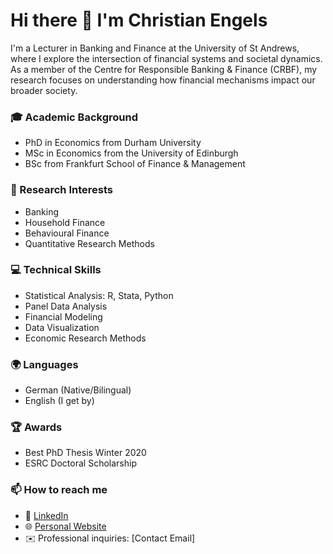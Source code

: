 # Hi there 👋 I'm Christian Engels
 
I'm a Lecturer in Banking and Finance at the University of St Andrews, where I explore the intersection of financial systems and societal dynamics. As a member of the Centre for Responsible Banking & Finance (CRBF), my research focuses on understanding how financial mechanisms impact our broader society.

### 🎓 Academic Background
- PhD in Economics from Durham University
- MSc in Economics from the University of Edinburgh
- BSc from Frankfurt School of Finance & Management

### 🔬 Research Interests
- Banking
- Household Finance
- Behavioural Finance
- Quantitative Research Methods

### 💻 Technical Skills
- Statistical Analysis: R, Stata, Python
- Panel Data Analysis
- Financial Modeling
- Data Visualization
- Economic Research Methods

### 🌍 Languages
- German (Native/Bilingual)
- English (I get by)

### 🏆 Awards
- Best PhD Thesis Winter 2020
- ESRC Doctoral Scholarship

### 📫 How to reach me
- 🔗 [LinkedIn](https://www.linkedin.com/in/christian-engels)
- 🌐 [Personal Website](https://engels.phd)
- ✉️ Professional inquiries: [Contact Email]
